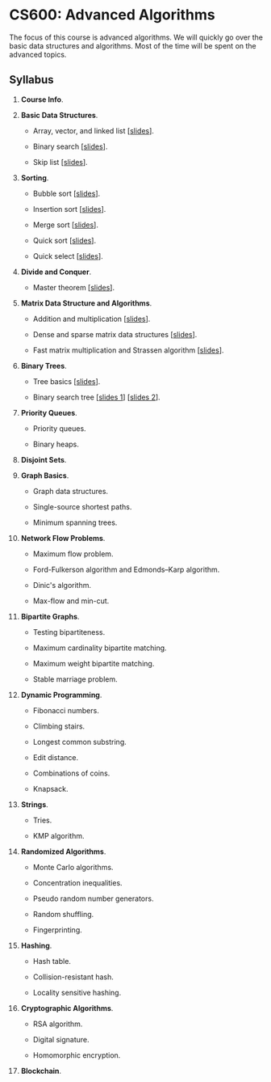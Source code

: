 # CS600: Advanced Algorithms

The focus of this course is advanced algorithms. We will quickly go over the basic data structures and algorithms. Most of the time will be spent on the advanced topics.


## Syllabus

1. **Course Info**.

2. **Basic Data Structures**.
	
	* Array, vector, and linked list [[slides](https://github.com/wangshusen/AdvancedAlgorithms/blob/master/Slides/2_Basic_1.pdf)].
	
	* Binary search [[slides](https://github.com/wangshusen/AdvancedAlgorithms/blob/master/Slides/2_Basic_2.pdf)].

	* Skip list [[slides](https://github.com/wangshusen/AdvancedAlgorithms/blob/master/Slides/2_Basic_3.pdf)].


3. **Sorting**.
	
	* Bubble sort [[slides](https://github.com/wangshusen/AdvancedAlgorithms/blob/master/Slides/3_Sorting_1.pdf)].
	
	* Insertion sort [[slides](https://github.com/wangshusen/AdvancedAlgorithms/blob/master/Slides/3_Sorting_2.pdf)].

	* Merge sort [[slides](https://github.com/wangshusen/AdvancedAlgorithms/blob/master/Slides/3_Sorting_3.pdf)].
	
	* Quick sort [[slides](https://github.com/wangshusen/AdvancedAlgorithms/blob/master/Slides/3_Sorting_4.pdf)].
	
	* Quick select [[slides](https://github.com/wangshusen/AdvancedAlgorithms/blob/master/Slides/3_Sorting_5.pdf)].
	

4. **Divide and Conquer**.
	
	* Master theorem [[slides](https://github.com/wangshusen/AdvancedAlgorithms/blob/master/Slides/4_DC.pdf)].


5. **Matrix Data Structure and Algorithms**.
	
	* Addition and multiplication [[slides](https://github.com/wangshusen/AdvancedAlgorithms/blob/master/Slides/5_Matrix_1.pdf)].
	
	* Dense and sparse matrix data structures [[slides](https://github.com/wangshusen/AdvancedAlgorithms/blob/master/Slides/5_Matrix_2.pdf)].

	* Fast matrix multiplication and Strassen algorithm [[slides](https://github.com/wangshusen/AdvancedAlgorithms/blob/master/Slides/5_Matrix_3.pdf)].
	

6. **Binary Trees**.
	
	* Tree basics [[slides](https://github.com/wangshusen/AdvancedAlgorithms/blob/master/Slides/6_Trees_1.pdf)].
	
	* Binary search tree 
	  [[slides 1](https://github.com/wangshusen/AdvancedAlgorithms/blob/master/Slides/6_Trees_2.pdf)]
	  [[slides 2](https://github.com/wangshusen/AdvancedAlgorithms/blob/master/Slides/6_Trees_3.pdf)].
	

7. **Priority Queues**.
	
	* Priority queues.
	
	* Binary heaps.
	

8. **Disjoint Sets**.


9. **Graph Basics**.

	* Graph data structures.

	* Single-source shortest paths.

	* Minimum spanning trees.


10. **Network Flow Problems**.

	* Maximum flow problem.

	* Ford-Fulkerson algorithm and Edmonds–Karp algorithm.

	* Dinic's algorithm.
	
	* Max-flow and min-cut.


11. **Bipartite Graphs**.

	* Testing bipartiteness.

	* Maximum cardinality bipartite matching.

	* Maximum weight bipartite matching.
	
	* Stable marriage problem.


12. **Dynamic Programming**.

	* Fibonacci numbers.

	* Climbing stairs.

	* Longest common substring.

	* Edit distance.

	* Combinations of coins.

	* Knapsack.


13. **Strings**.

	* Tries.

	* KMP algorithm.


14. **Randomized Algorithms**.

	* Monte Carlo algorithms.

	* Concentration inequalities.

	* Pseudo random number generators.

	* Random shuffling.

	* Fingerprinting.


15. **Hashing**.

	* Hash table.

	* Collision-resistant hash.

	* Locality sensitive hashing.


16. **Cryptographic Algorithms**.

	* RSA algorithm.

	* Digital signature.

	* Homomorphic encryption.


17. **Blockchain**.


